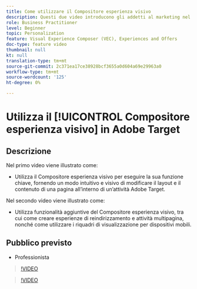 ```yaml
---
title: Come utilizzare il Compositore esperienza visivo
description: Questi due video introducono gli addetti al marketing nel Compositore esperienza visivo di Adobe Target. Guarda questi video per scoprire come creare attività utilizzando il Compositore esperienza visivo.
role: Business Practitioner
level: Beginner
topic: Personalization
feature: Visual Experience Composer (VEC), Experiences and Offers
doc-type: feature video
thumbnail: null
kt: null
translation-type: tm+mt
source-git-commit: 2c371ea17ce38928bcf3655a0d604a69e29963a0
workflow-type: tm+mt
source-wordcount: '125'
ht-degree: 0%

---
```



# Utilizza il [!UICONTROL Compositore esperienza visivo] in Adobe Target

## Descrizione

Nel primo video viene illustrato come:

* Utilizza il Compositore esperienza visivo per eseguire la sua funzione chiave, fornendo un modo intuitivo e visivo di modificare il layout e il contenuto di una pagina all’interno di un’attività Adobe Target.

Nel secondo video viene illustrato come:

* Utilizza funzionalità aggiuntive del Compositore esperienza visivo, tra cui come creare esperienze di reindirizzamento e attività multipagina, nonché come utilizzare i riquadri di visualizzazione per dispositivi mobili.

## Pubblico previsto

* Professionista

>[!VIDEO](https://video.tv.adobe.com/v/17399/?quality=12)

>[!VIDEO](https://video.tv.adobe.com/v/17401/?quality=12)
